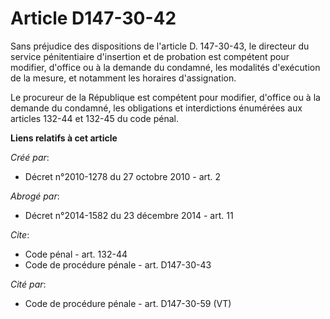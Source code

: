 # Article D147-30-42

Sans préjudice des dispositions de l'article D. 147-30-43, le directeur du service pénitentiaire d'insertion et de probation
est compétent pour modifier, d'office ou à la demande du condamné, les modalités d'exécution de la mesure, et notamment les
horaires d'assignation. 

Le procureur de la République est compétent pour modifier, d'office ou à la demande du condamné, les obligations et
interdictions énumérées aux articles 132-44 et 132-45 du code pénal.

**Liens relatifs à cet article**

_Créé par_:

  - Décret n°2010-1278 du 27 octobre 2010 - art. 2

_Abrogé par_:

  - Décret n°2014-1582 du 23 décembre 2014 - art. 11

_Cite_:

  - Code pénal - art. 132-44
  - Code de procédure pénale - art. D147-30-43

_Cité par_:

  - Code de procédure pénale - art. D147-30-59 (VT)
